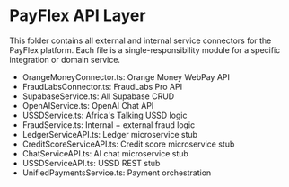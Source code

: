 # PayFlex API Layer

This folder contains all external and internal service connectors for the PayFlex platform. Each file is a single-responsibility module for a specific integration or domain service.

- OrangeMoneyConnector.ts: Orange Money WebPay API
- FraudLabsConnector.ts: FraudLabs Pro API
- SupabaseService.ts: All Supabase CRUD
- OpenAIService.ts: OpenAI Chat API
- USSDService.ts: Africa's Talking USSD logic
- FraudService.ts: Internal + external fraud logic
- LedgerServiceAPI.ts: Ledger microservice stub
- CreditScoreServiceAPI.ts: Credit score microservice stub
- ChatServiceAPI.ts: AI chat microservice stub
- USSDServiceAPI.ts: USSD REST stub
- UnifiedPaymentsService.ts: Payment orchestration

